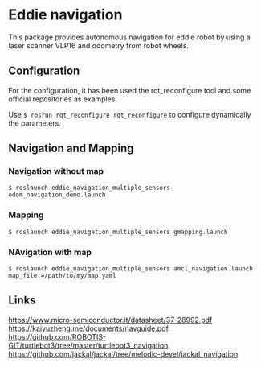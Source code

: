 # Eddie navigation

This package provides autonomous navigation for eddie robot by using a laser scanner VLP16 and odometry from robot wheels.

## Configuration

For the configuration, it has been used the rqt_reconfigure tool and some official repositories as examples.

Use ``$ rosrun rqt_reconfigure rqt_reconfigure`` to configure dynamically the parameters.

## Navigation and Mapping

### Navigation without map

``$ roslaunch eddie_navigation_multiple_sensors odom_navigation_demo.launch``

### Mapping

``$ roslaunch eddie_navigation_multiple_sensors gmapping.launch``

### NAvigation with map

``$ roslaunch eddie_navigation_multiple_sensors amcl_navigation.launch map_file:=/path/to/my/map.yaml``

## Links

https://www.micro-semiconductor.it/datasheet/37-28992.pdf
https://kaiyuzheng.me/documents/navguide.pdf
https://github.com/ROBOTIS-GIT/turtlebot3/tree/master/turtlebot3_navigation
https://github.com/jackal/jackal/tree/melodic-devel/jackal_navigation